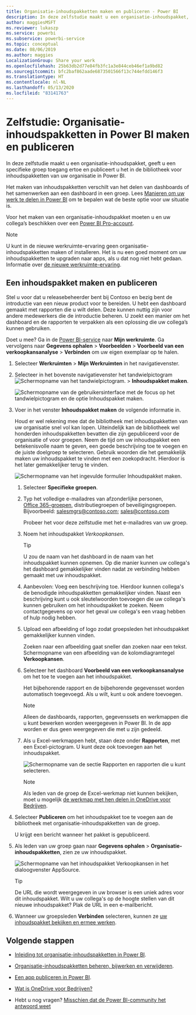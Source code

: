 ```yaml
---
title: Organisatie-inhoudspakketten maken en publiceren - Power BI
description: In deze zelfstudie maakt u een organisatie-inhoudspakket, beperkt u de toegang ertoe tot een specifieke groep en publiceert u het in de bibliotheek voor inhoudspakketten van uw organisatie in Power BI.
author: maggiesMSFT
ms.reviewer: lukaszp
ms.service: powerbi
ms.subservice: powerbi-service
ms.topic: conceptual
ms.date: 08/06/2019
ms.author: maggies
LocalizationGroup: Share your work
ms.openlocfilehash: 25b63db2d77e84fb3fc1a3e844ceb46ef1a9bd82
ms.sourcegitcommit: bfc2baf862aade6873501566f13c744efdd146f3
ms.translationtype: HT
ms.contentlocale: nl-NL
ms.lasthandoff: 05/13/2020
ms.locfileid: "83141763"
---
```

# <a name="tutorial-create-and-publish-a-power-bi-organizational-content-pack"></a>Zelfstudie: Organisatie-inhoudspakketten in Power BI maken en publiceren

In deze zelfstudie maakt u een organisatie-inhoudspakket, geeft u een specifieke groep toegang ertoe en publiceert u het in de bibliotheek voor inhoudspakketten van uw organisatie in Power BI.

Het maken van inhoudspakketten verschilt van het delen van dashboards of het samenwerken aan een dashboard in een groep. Lees [Manieren om uw werk te delen in Power BI](service-how-to-collaborate-distribute-dashboards-reports.md) om te bepalen wat de beste optie voor uw situatie is.

Voor het maken van een organisatie-inhoudspakket moeten u en uw collega’s beschikken over een [Power BI Pro-account](https://powerbi.microsoft.com/pricing).

> [!NOTE]
> U kunt in de nieuwe werkruimte-ervaring geen organisatie-inhoudspakketten maken of installeren. Het is nu een goed moment om uw inhoudspakketten te upgraden naar apps, als u dat nog niet hebt gedaan. Informatie over [de nieuwe werkruimte-ervaring](service-create-the-new-workspaces.md).

## <a name="create-and-publish-a-content-pack"></a>Een inhoudspakket maken en publiceren

Stel u voor dat u releasebeheerder bent bij Contoso en bezig bent de introductie van een nieuw product voor te bereiden.  U hebt een dashboard gemaakt met rapporten die u wilt delen. Deze kunnen nuttig zijn voor andere medewerkers die de introductie beheren. U zoekt een manier om het dashboard en de rapporten te verpakken als een oplossing die uw collega’s kunnen gebruiken.

Doet u mee? Ga in de [Power BI-service](https://powerbi.com) naar **Mijn werkruimte**. Ga vervolgens naar **Gegevens ophalen** > **Voorbeelden** > **Voorbeeld van een verkoopkansanalyse** > **Verbinden** om uw eigen exemplaar op te halen.

1. Selecteer **Werkruimten** > **Mijn Werkruimten** in het navigatievenster.

1. Selecteer in het bovenste navigatievenster het tandwielpictogram![Schermopname van het tandwielpictogram](media/service-organizational-content-pack-create-and-publish/cog.png). > **Inhoudspakket maken**.

   ![Schermopname van de gebruikersinterface met de focus op het tandwielpictogram en de optie Inhoudspakket maken.](media/service-organizational-content-pack-create-and-publish/pbi_create_contpk.png)

1. Voer in het venster **Inhoudspakket maken** de volgende informatie in.  

   Houd er wel rekening mee dat de bibliotheek met inhoudspakketten van uw organisatie snel vol kan lopen. Uiteindelijk kan de bibliotheek wel honderden inhoudspakketten bevatten die zijn gepubliceerd voor de organisatie of voor groepen. Neem de tijd om uw inhoudspakket een betekenisvolle naam te geven, een goede beschrijving toe te voegen en de juiste doelgroep te selecteren.  Gebruik woorden die het gemakkelijk maken uw inhoudspakket te vinden met een zoekopdracht. Hierdoor is het later gemakkelijker terug te vinden.

      ![Schermopname van het ingevulde formulier Inhoudspakket maken.](media/service-organizational-content-pack-create-and-publish/cpwindow.png)

    1. Selecteer **Specifieke groepen**.

    1. Typ het volledige e-mailadres van afzonderlijke personen, [Office 365-groepen](https://support.office.com/article/Create-a-group-in-Office-365-7124dc4c-1de9-40d4-b096-e8add19209e9), distributiegroepen of beveiligingsgroepen. Bijvoorbeeld: salesmgrs@contoso.com; sales@contoso.com

        Probeer het voor deze zelfstudie met het e-mailadres van uw groep.

    1. Noem het inhoudspakket *Verkoopkansen*.

        > [!TIP]
        > U zou de naam van het dashboard in de naam van het inhoudspakket kunnen opnemen. Op die manier kunnen uw collega's het dashboard gemakkelijker vinden nadat ze verbinding hebben gemaakt met uw inhoudspakket.

    1. Aanbevolen: Voeg een beschrijving toe. Hierdoor kunnen collega's de benodigde inhoudspakketten gemakkelijker vinden. Naast een beschrijving kunt u ook sleutelwoorden toevoegen die uw collega's kunnen gebruiken om het inhoudspakket te zoeken. Neem contactgegevens op voor het geval uw collega's een vraag hebben of hulp nodig hebben.

    1. Upload een afbeelding of logo zodat groepsleden het inhoudspakket gemakkelijker kunnen vinden.

        Zoeken naar een afbeelding gaat sneller dan zoeken naar een tekst. Schermopname van een afbeelding van de kolomdiagramtegel **Verkoopkansen**.

    1. Selecteer het dashboard **Voorbeeld van een verkoopkansanalyse** om het toe te voegen aan het inhoudspakket.

        Het bijbehorende rapport en de bijbehorende gegevensset worden automatisch toegevoegd. Als u wilt, kunt u ook andere toevoegen.

       > [!NOTE]
       > Alleen de dashboards, rapporten, gegevenssets en werkmappen die u kunt bewerken worden weergegeven in Power BI. In de app worden er dus geen weergegeven die met u zijn gedeeld.

   1. Als u Excel-werkmappen hebt, staan deze onder **Rapporten**, met een Excel-pictogram. U kunt deze ook toevoegen aan het inhoudspakket.

      ![Schermopname van de sectie Rapporten en rapporten die u kunt selecteren.](media/service-organizational-content-pack-create-and-publish/pbi_orgcontpkexcel.png)

      > [!NOTE]
      > Als leden van de groep de Excel-werkmap niet kunnen bekijken, moet u mogelijk [de werkmap met hen delen in OneDrive voor Bedrijven](https://support.office.com/article/Share-documents-or-folders-in-Office-365-1fe37332-0f9a-4719-970e-d2578da4941c).

1. Selecteer **Publiceren** om het inhoudspakket toe te voegen aan de bibliotheek met organisatie-inhoudspakketten van de groep.  

   U krijgt een bericht wanneer het pakket is gepubliceerd.

1. Als leden van uw groep gaan naar **Gegevens ophalen** > **Organisatie-inhoudspakketten**, zien ze uw inhoudspakket.

   ![Schermopname van het inhoudspakket Verkoopkansen in het dialoogvenster AppSource.](media/service-organizational-content-pack-create-and-publish/powerbi-find-content-pack-organization.png)

   > [!TIP]
   > De URL die wordt weergegeven in uw browser is een uniek adres voor dit inhoudspakket.  Wilt u uw collega's op de hoogte stellen van dit nieuwe inhoudspakket?  Plak de URL in een e-mailbericht.

1. Wanneer uw groepsleden **Verbinden** selecteren, kunnen ze [uw inhoudspakket bekijken en ermee werken](service-organizational-content-pack-copy-refresh-access.md).

## <a name="next-steps"></a>Volgende stappen

* [Inleiding tot organisatie-inhoudspakketten in Power BI](service-organizational-content-pack-introduction.md).

* [Organisatie-inhoudspakketten beheren, bijwerken en verwijderen](service-organizational-content-pack-manage-update-delete.md).

* [Een app publiceren in Power BI](service-create-distribute-apps.md).

* [Wat is OneDrive voor Bedrijven?](https://support.office.com/article/What-is-OneDrive-for-Business-187f90af-056f-47c0-9656-cc0ddca7fdc2)

* Hebt u nog vragen? [Misschien dat de Power BI-community het antwoord weet](https://community.powerbi.com/)
